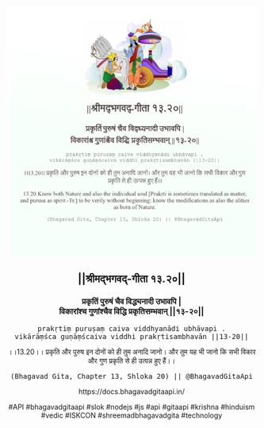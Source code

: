 <img src="../../asset/BG_13_20.png"/>
<center><h2>||श्रीमद्‍भगवद्‍-गीता १३.२०||</h2>
<h3>प्रकृतिं पुरुषं चैव विद्ध्यनादी उभावपि |<br/>विकारांश्च गुणांश्चैव विद्धि प्रकृतिसम्भवान् ||१३-२०||</h3>
<pre>prakṛtiṃ puruṣaṃ caiva viddhyanādi ubhāvapi .<br/>vikārāṃśca guṇāṃścaiva viddhi prakṛtisambhavān ||13-20||</pre>
<p>।।13.20।। प्रकृति और पुरुष इन दोनों को ही तुम अनादि जानो। और तुम यह भी जानो कि सभी विकार और गुण प्रकृति से ही उत्पन्न हुए हैं।।</p>
<pre>(Bhagavad Gita, Chapter 13, Shloka 20) || @BhagavadGitaApi</pre><p>https://docs.bhagavadgitaapi.in/</p><p>#API #bhagavadgitaapi #slok #nodejs #js #api #gitaapi #krishna #hinduism #vedic #ISKCON #shreemadbhagavadgita #technology</p></center>